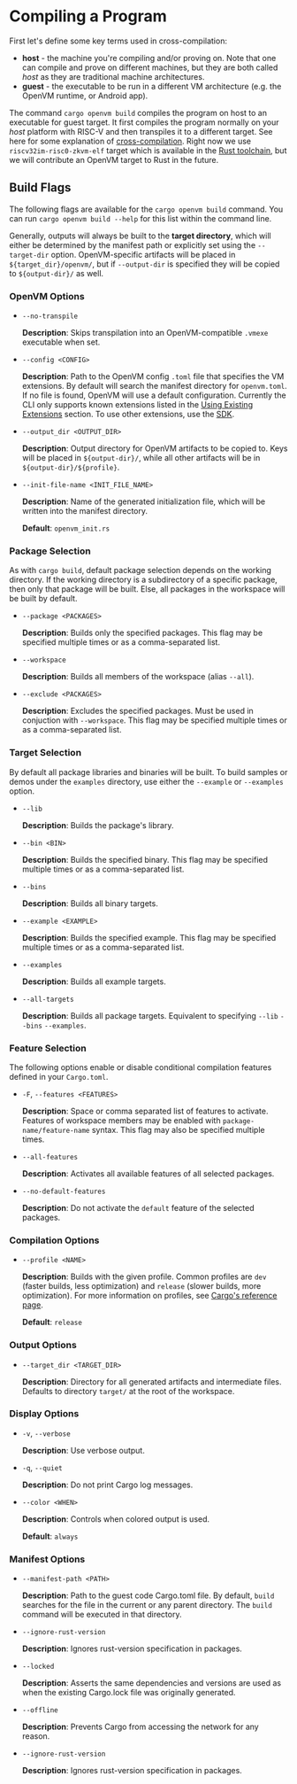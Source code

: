 # Compiling a Program

First let's define some key terms used in cross-compilation:

- **host** - the machine you're compiling and/or proving on. Note that one can compile and prove on different machines, but they are both called _host_ as they are traditional machine architectures.
- **guest** - the executable to be run in a different VM architecture (e.g. the OpenVM runtime, or Android app).

The command `cargo openvm build` compiles the program on host to an executable for guest target.
It first compiles the program normally on your _host_ platform with RISC-V and then transpiles it to a different target. See here for some explanation of [cross-compilation](https://rust-lang.github.io/rustup/cross-compilation.html).
Right now we use `riscv32im-risc0-zkvm-elf` target which is available in the [Rust toolchain](https://doc.rust-lang.org/rustc/platform-support/riscv32im-risc0-zkvm-elf.html), but we will contribute an OpenVM target to Rust in the future.

## Build Flags

The following flags are available for the `cargo openvm build` command. You can run `cargo openvm build --help` for this list within the command line.

Generally, outputs will always be built to the **target directory**, which will either be determined by the manifest path or explicitly set using the `--target-dir` option. OpenVM-specific artifacts will be placed in `${target_dir}/openvm/`, but if `--output-dir` is specified they will be copied to `${output-dir}/` as well.

### OpenVM Options

- `--no-transpile`

  **Description**: Skips transpilation into an OpenVM-compatible `.vmexe` executable when set.

- `--config <CONFIG>`

  **Description**: Path to the OpenVM config `.toml` file that specifies the VM extensions. By default will search the manifest directory for `openvm.toml`. If no file is found, OpenVM will use a default configuration. Currently the CLI only supports known extensions listed in the [Using Existing Extensions](../custom-extensions/overview.md) section. To use other extensions, use the [SDK](../advanced-usage/sdk.md).

- `--output_dir <OUTPUT_DIR>`

  **Description**: Output directory for OpenVM artifacts to be copied to. Keys will be placed in `${output-dir}/`, while all other artifacts will be in `${output-dir}/${profile}`.

- `--init-file-name <INIT_FILE_NAME>`

  **Description**: Name of the generated initialization file, which will be written into the manifest directory.

  **Default**: `openvm_init.rs`

### Package Selection

As with `cargo build`, default package selection depends on the working directory. If the working directory is a subdirectory of a specific package, then only that package will be built. Else, all packages in the workspace will be built by default.

- `--package <PACKAGES>`

  **Description**: Builds only the specified packages. This flag may be specified multiple times or as a comma-separated list.

- `--workspace`

  **Description**: Builds all members of the workspace (alias `--all`).

- `--exclude <PACKAGES>`

  **Description**: Excludes the specified packages. Must be used in conjuction with `--workspace`. This flag may be specified multiple times or as a comma-separated list.

### Target Selection

By default all package libraries and binaries will be built. To build samples or demos under the `examples` directory, use either the `--example` or `--examples` option.

- `--lib`

  **Description**: Builds the package's library.

- `--bin <BIN>`

  **Description**: Builds the specified binary. This flag may be specified multiple times or as a comma-separated list.

- `--bins`

  **Description**: Builds all binary targets.

- `--example <EXAMPLE>`

  **Description**: Builds the specified example. This flag may be specified multiple times or as a comma-separated list.

- `--examples`

  **Description**: Builds all example targets.

- `--all-targets`

  **Description**: Builds all package targets. Equivalent to specifying `--lib` `--bins` `--examples`.

### Feature Selection

The following options enable or disable conditional compilation features defined in your `Cargo.toml`.

- `-F`, `--features <FEATURES>`

  **Description**: Space or comma separated list of features to activate. Features of workspace members may be enabled with `package-name/feature-name` syntax. This flag may also be specified multiple times.

- `--all-features`

  **Description**: Activates all available features of all selected packages.

- `--no-default-features`

  **Description**: Do not activate the `default` feature of the selected packages.

### Compilation Options

- `--profile <NAME>`

  **Description**: Builds with the given profile. Common profiles are `dev` (faster builds, less optimization) and `release` (slower builds, more optimization). For more information on profiles, see [Cargo's reference page](https://doc.rust-lang.org/cargo/reference/profiles.html).

  **Default**: `release`

### Output Options

- `--target_dir <TARGET_DIR>`

  **Description**: Directory for all generated artifacts and intermediate files. Defaults to directory `target/` at the root of the workspace.

### Display Options

- `-v`, `--verbose`

  **Description**: Use verbose output.

- `-q`, `--quiet`

  **Description**: Do not print Cargo log messages.

- `--color <WHEN>`

  **Description**: Controls when colored output is used.

  **Default**: `always`

### Manifest Options

- `--manifest-path <PATH>`

  **Description**: Path to the guest code Cargo.toml file. By default, `build` searches for the file in the current or any parent directory. The `build` command will be executed in that directory.

- `--ignore-rust-version`

  **Description**: Ignores rust-version specification in packages.

- `--locked`

  **Description**: Asserts the same dependencies and versions are used as when the existing Cargo.lock file was originally generated.

- `--offline`

  **Description**: Prevents Cargo from accessing the network for any reason.

- `--ignore-rust-version`

  **Description**: Ignores rust-version specification in packages.
